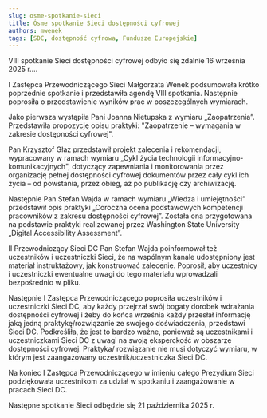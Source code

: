 ```yaml
---
slug: osme-spotkanie-sieci
title: Ósme spotkanie Sieci dostępności cyfrowej
authors: mwenek
tags: [SDC, dostępność cyfrowa, Fundusze Europejskie]
---
```


VIII spotkanie Sieci dostępności cyfrowej odbyło się zdalnie 16 września 2025 r.&hellip;

<!-- truncate -->


I Zastępca Przewodniczącego Sieci Małgorzata Wenek podsumowała krótko poprzednie spotkanie i przedstawiła agendę VIII spotkania. Następnie poprosiła o przedstawienie wyników prac w poszczególnych wymiarach.

Jako pierwsza wystąpiła Pani Joanna Nietupska z wymiaru „Zaopatrzenia”. Przedstawiła propozycję opisu praktyki: "Zaopatrzenie – wymagania w zakresie dostępności cyfrowej".

Pan Krzysztof Głaz przedstawił projekt zalecenia i rekomendacji, wypracowany w ramach wymiaru „Cykl życia technologii informacyjno-komunikacyjnych", dotyczący zapewniania i monitorowania przez organizację pełnej dostępności cyfrowej dokumentów przez cały cykl ich życia – od powstania, przez obieg, aż po publikację czy archiwizację.

Następnie Pan Stefan Wajda w ramach wymiaru „Wiedza i umiejętności” przedstawił opis praktyki „Coroczna ocena podstawowych kompetencji pracowników z zakresu dostępności cyfrowej”. Została ona przygotowana na podstawie praktyki realizowanej przez Washington State University „Digital Accessibility Assessment”.

II Przewodniczący Sieci DC Pan Stefan Wajda poinformował też uczestników i uczestniczki Sieci, że na wspólnym kanale udostępniony jest materiał instruktażowy, jak konstruować zalecenie. Poprosił, aby uczestnicy i uczestniczki ewentualne uwagi do tego materiału wprowadzali bezpośrednio w pliku.

Następnie I Zastępca Przewodniczącego poprosiła uczestników i uczestniczki Sieci DC, aby każdy przejrzał swój bogaty dorobek wdrażania dostępności cyfrowej i żeby do końca września każdy przesłał informację jaką jedną praktykę/rozwiązanie ze swojego doświadczenia, przedstawi Sieci DC. Podkreśliła, że jest to bardzo ważne, ponieważ są uczestnikami i uczestniczkami Sieci DC z uwagi na swoją eksperckość w obszarze dostępności cyfrowej. Praktyka/ rozwiązanie nie musi dotyczyć wymiaru, w którym jest zaangażowany uczestnik/uczestniczka Sieci DC.

Na koniec I Zastępca Przewodniczącego w imieniu całego Prezydium Sieci podziękowała uczestnikom za udział w spotkaniu i zaangażowanie w pracach Sieci DC.

Następne spotkanie Sieci odbędzie się 21 października 2025 r.
